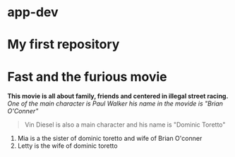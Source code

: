 # app-dev
# My first repository
# Fast and the furious movie
**This movie is all about family, friends and centered in illegal street racing.**
*One of the main character is Paul Walker his name in the movide is "Brian O'Conner"*
>Vin Diesel is also a main character and his name is "Dominic Toretto"
1. Mia is a the sister of dominic toretto and wife of Brian O'conner
2. Letty is the wife of dominic toretto
